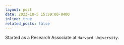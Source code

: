 ```yaml
---
layout: post
date: 2023-10-5 15:59:00-0400
inline: true
related_posts: false
---
```


Started as a Research Associate at `Harvard University`.